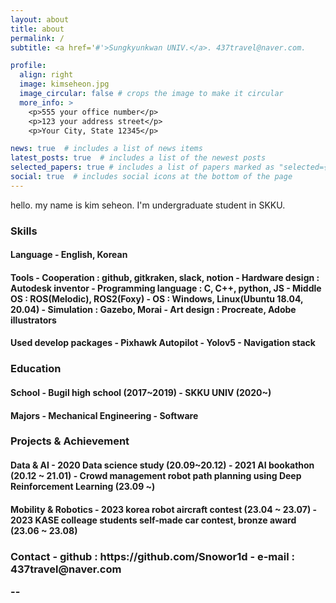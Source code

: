 ```yaml
---
layout: about
title: about
permalink: /
subtitle: <a href='#'>Sungkyunkwan UNIV.</a>. 437travel@naver.com.

profile:
  align: right
  image: kimseheon.jpg
  image_circular: false # crops the image to make it circular
  more_info: >
    <p>555 your office number</p>
    <p>123 your address street</p>
    <p>Your City, State 12345</p>

news: true  # includes a list of news items
latest_posts: true  # includes a list of the newest posts
selected_papers: true # includes a list of papers marked as "selected={true}"
social: true  # includes social icons at the bottom of the page
---
```

hello. my name is kim seheon. I'm undergraduate student in SKKU.

<h3> Skills
  <h4> Language 
      - English, Korean
  <h4> Tools
      - Cooperation : github, gitkraken, slack, notion
      - Hardware design : Autodesk inventor
      - Programming language : C, C++, python, JS
      - Middle OS : ROS(Melodic), ROS2(Foxy)
      - OS : Windows, Linux(Ubuntu 18.04, 20.04)
      - Simulation : Gazebo, Morai
      - Art design : Procreate, Adobe illustrators
  <h4> Used develop packages
      - Pixhawk Autopilot
      - Yolov5
      - Navigation stack

<h3> Education
  <h4> School
      - Bugil high school (2017~2019)
      - SKKU UNIV (2020~)
  <h4> Majors
      - Mechanical Engineering
      - Software
<h3> Projects & Achievement
  <h4> Data & AI
      - 2020 Data science study (20.09~20.12)
      - 2021 AI bookathon (20.12 ~ 21.01)
      - Crowd management robot path planning using Deep Reinforcement Learning (23.09 ~)
  <h4> Mobility & Robotics
      - 2023 korea robot aircraft contest (23.04 ~ 23.07)
      - 2023 KASE colleage students self-made car contest, bronze award (23.06 ~ 23.08)
<h3> Contact
  - github : https://github.com/Snowor1d
  - e-mail : 437travel@naver.com

  

--